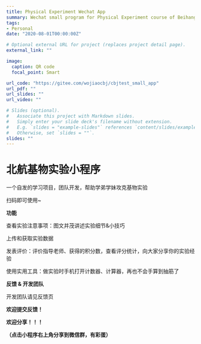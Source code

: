 ```yaml
---
title: Physical Experiment Wechat App
summary: Wechat small program for Physical Experiment course of Beihang University
tags:
- Personal
date: "2020-08-01T00:00:00Z"

# Optional external URL for project (replaces project detail page).
external_link: ""

image:
  caption: QR code
  focal_point: Smart

url_code: "https://gitee.com/wojiaocbj/cbjtest_small_app"
url_pdf: ""
url_slides: ""
url_video: ""

# Slides (optional).
#   Associate this project with Markdown slides.
#   Simply enter your slide deck's filename without extension.
#   E.g. `slides = "example-slides"` references `content/slides/example-slides.md`.
#   Otherwise, set `slides = ""`.
slides: ""
---
```


# 北航基物实验小程序

一个自发的学习项目，团队开发，帮助学弟学妹攻克基物实验

扫码即可使用~



**功能**

查看实验注意事项：图文并茂讲述实验细节&小技巧

上传和获取实验数据

发表评价：评价指导老师、获得的积分数，查看评分统计，向大家分享你的实验经验

使用实用工具：做实验时手机打开计数器、计算器，再也不会手算到抽筋了





**反馈 & 开发团队**

开发团队请见反馈页

**欢迎提交反馈！**

**欢迎分享！！！**

**（点击小程序右上角分享到微信群，有彩蛋）**
